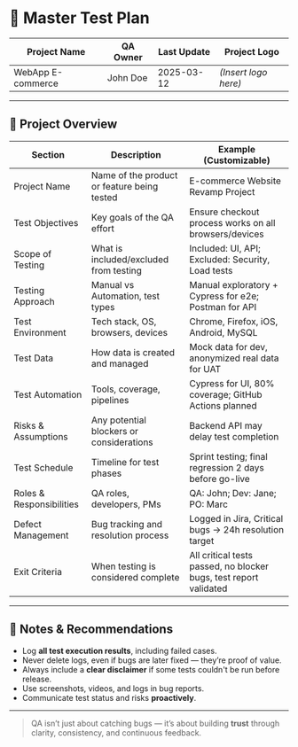 # 🧪 Master Test Plan

| **Project Name**        | **QA Owner**     | **Last Update**  | **Project Logo**     |
|-------------------------|------------------|------------------|----------------------|
| WebApp E-commerce       | John Doe         | 2025-03-12       | *(Insert logo here)* |

---

## 📌 Project Overview

| **Section**                | **Description**                                                                 | **Example (Customizable)**                                                   |
|----------------------------|---------------------------------------------------------------------------------|------------------------------------------------------------------------------|
| Project Name               | Name of the product or feature being tested                                     | E-commerce Website Revamp Project                                            |
| Test Objectives            | Key goals of the QA effort                                                      | Ensure checkout process works on all browsers/devices                        |
| Scope of Testing           | What is included/excluded from testing                                          | Included: UI, API; Excluded: Security, Load tests                            |
| Testing Approach           | Manual vs Automation, test types                                                | Manual exploratory + Cypress for e2e; Postman for API                        |
| Test Environment           | Tech stack, OS, browsers, devices                                               | Chrome, Firefox, iOS, Android, MySQL                                         |
| Test Data                  | How data is created and managed                                                 | Mock data for dev, anonymized real data for UAT                              |
| Test Automation            | Tools, coverage, pipelines                                                      | Cypress for UI, 80% coverage; GitHub Actions planned                         |
| Risks & Assumptions        | Any potential blockers or considerations                                        | Backend API may delay test completion                                        |
| Test Schedule              | Timeline for test phases                                                        | Sprint testing; final regression 2 days before go-live                       |
| Roles & Responsibilities   | QA roles, developers, PMs                                                       | QA: John; Dev: Jane; PO: Marc                                                |
| Defect Management          | Bug tracking and resolution process                                             | Logged in Jira, Critical bugs → 24h resolution target                        |
| Exit Criteria              | When testing is considered complete                                             | All critical tests passed, no blocker bugs, test report validated            |

---

## 📄 Notes & Recommendations

- Log **all test execution results**, including failed cases.
- Never delete logs, even if bugs are later fixed — they’re proof of value.
- Always include a **clear disclaimer** if some tests couldn't be run before release.
- Use screenshots, videos, and logs in bug reports.
- Communicate test status and risks **proactively**.


---

> QA isn’t just about catching bugs — it’s about building **trust** through clarity, consistency, and continuous feedback.
